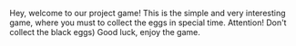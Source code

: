 Hey, welcome to our project game!
This is the simple and very interesting game, where you must to collect the eggs in special time.
Attention! Don't collect the black eggs)
Good luck, enjoy the game.
